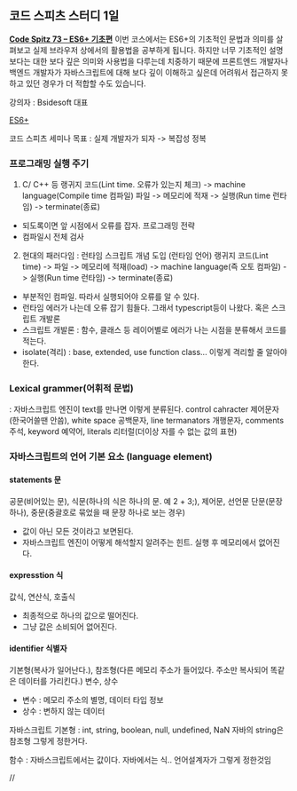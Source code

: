 ## 코드 스피츠 스터디 1일

**[Code Spitz 73 – ES6+ 기초편](http://www.bsidesoft.com/?p=5687)**
이번 코스에서는 ES6+의 기초적인 문법과 의미를 살펴보고 실제 브라우저 상에서의 활용법을 공부하게 됩니다.
하지만 너무 기초적인 설명보다는 대한 보다 깊은 의미와 사용법을 다루는데 치중하기 때문에 프론트엔드 개발자나 백엔드 개발자가 자바스크립트에 대해 보다 깊이 이해하고 싶은데 어려워서 접근하지 못하고 있던 경우가 더 적합할 수도 있습니다.

강의자 : Bsidesoft 대표

[ES6+](https://github.com/wesbos/es6.io)

코드 스피츠 세미나 목표 : 실제 개발자가 되자 -> 복잡성 정복

### 프로그래밍 실행 주기
1) C/ C++ 등
랭귀지 코드(Lint time. 오류가 있는지 체크) -> machine language(Compile time 컴파일)
파일 -> 메모리에 적재 -> 실행(Run time 런타임) -> terminate(종료)
- 되도록이면 앞 시점에서 오류를 잡자. 프로그래밍 전략
- 컴파일시 전체 검사

2) 현대의 패러다임 : 런타임 스크립트 개념 도입 (런타임 언어)
랭귀지 코드(Lint time)
-> 파일 -> 메모리에 적재(load) -> machine language(즉 오토 컴파일)
-> 실행(Run time 런타임) -> terminate(종료)
- 부분적인 컴파일. 따라서 실행되어야 오류를 알 수 있다.
- 런타임 에러가 나는데 오류 잡기 힘들다. 그래서 typescript등이 나왔다. 혹은 스크립트 개발론
- 스크립트 개발론 : 함수, 클래스 등 레이어별로 에러가 나는 시점을 분류해서 코드를 적는다.
 - isolate(격리) : base, extended, use function class...  이렇게 격리할 줄 알아야한다.

### Lexical grammer(어휘적 문법)
: 자바스크립트 엔진이 text를 만나면 이렇게 분류된다.
control cahracter 제어문자(한국어쓸땐 안씀), white space 공백문자, line termanators 개행문자,
comments 주석, keyword 예약어, literals 리터럴(더이상 자를 수 없는 값의 표현)

### 자바스크립트의 언어 기본 요소 (language element)
#### statements 문
공문(비어있는 문), 식문(하나의 식은 하나의 문. 예 2 + 3;), 제어문, 선언문
단문(문장 하나), 중문(중괄호로 묶었을 때 문장 하나로 보는 경우)
- 값이 아닌 모든 것이라고 보면된다.
- 자바스크립트 엔진이 어떻게 해석할지 알려주는 힌트. 실행 후 메모리에서 없어진다.

#### expresstion 식
값식, 연산식, 호출식
- 최종적으로 하나의 값으로 떨어진다.
- 그냥 값은 소비되어 없어진다.

#### identifier 식별자
기본형(복사가 일어난다.), 참조형(다른 메모리 주소가 들어있다. 주소만 복사되어 똑같은 데이터를 가리킨다.)
변수, 상수
- 변수 : 메모리 주소의 별명, 데이터 타입 정보
- 상수 : 변하지 않는 데이터

자바스크립트 기본형 : int, string, boolean, null, undefined, NaN
자바의 string은 참조형
그렇게 정한거다.

함수 : 자바스크립트에서는 값이다. 자바에서는 식.. 언어설계자가 그렇게 정한것임




//
